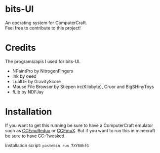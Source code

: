 # bits-UI
An operating system for ComputerCraft.<br>
Feel free to contribute to this project!

# Credits
The programs/apis I used for bits-UI.

- NPaintPro by NitrogenFingers
- Ink by oeed
- LuaIDE by GravityScore
- Mouse File Browser by Stiepen irc(Kilobyte), Cruor and BigSHinyToys
- fLib by NDFJay

# Installation
If you want to get this running be sure to have a ComputerCraft emulator such as <a href="http://www.computercraft.info/forums2/index.php?/topic/18789-ccemuredux-computercraft-emulator-redux/">CCEmuRedux</a> or <a href="https://emux.cc/">CCEmuX</a>. But if you want to run this in minecraft be sure to have CC-Tweaked.

Installation script: `pastebin run 7XY80hfG`
